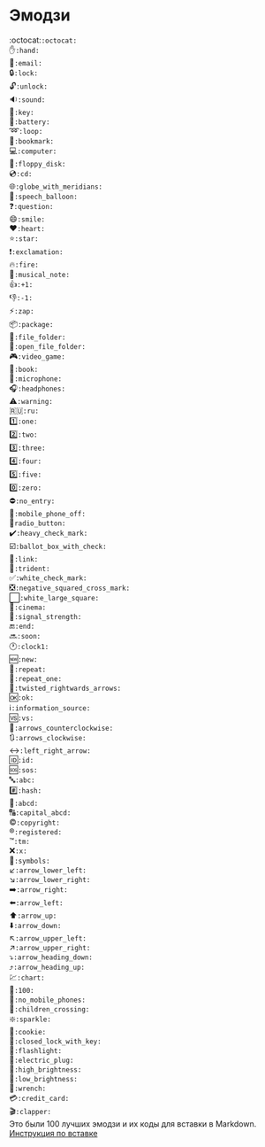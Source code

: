 # Эмодзи
:octocat:`:octocat:`  
:hand:`:hand:`  
:email:`:email:`  
:lock:`:lock:`  
:unlock:`:unlock:`  
:sound:`:sound:`  
:key:`:key:`  
:battery:`:battery:`  
:loop:`:loop:`  
:bookmark:`:bookmark:`  
:computer:`:computer:`  
:floppy_disk:`:floppy_disk:`  
:cd:`:cd:`  
:globe_with_meridians:`:globe_with_meridians:`  
:speech_balloon:`:speech_balloon:`  
:question:`:question:`  
:smile:`:smile:`  
:heart:`:heart:`  
:star:`:star:`  
:exclamation:`:exclamation:`  
:fire:`:fire:`  
:musical_note:`:musical_note:`  
:+1:`:+1:`  
:-1:`:-1:`  
:zap:`:zap:`  
:package:`:package:`  
:file_folder:`:file_folder:`  
:open_file_folder:`:open_file_folder:`  
:video_game:`:video_game:`  
:book:`:book:`  
:microphone:`:microphone:`  
:headphones:`:headphones:`  
:warning:`:warning:`  
:ru:`:ru:`  
:one:`:one:`  
:two:`:two:`  
:three:`:three:`  
:four:`:four:`  
:five:`:five:`  
:zero:`:zero:`  
:no_entry:`:no_entry:`  
:mobile_phone_off:`:mobile_phone_off:`  
:radio_button:`radio_button:`  
:heavy_check_mark:`:heavy_check_mark:`  
:ballot_box_with_check:`:ballot_box_with_check:`  
:link:`:link:`  
:trident:`:trident:`  
:white_check_mark:`:white_check_mark:`  
:negative_squared_cross_mark:`:negative_squared_cross_mark:	`  
:white_large_square:`:white_large_square:`  
:cinema:`:cinema:`  
:signal_strength:`:signal_strength:`  
:end:`:end:`  
:soon:`:soon:`  
:clock1:`:clock1:`  
:new:`:new:`  
:repeat:`:repeat:`  
:repeat_one:`:repeat_one:`  
:twisted_rightwards_arrows:`:twisted_rightwards_arrows:`  
:ok:`:ok:`  
:information_source:`:information_source:`  
:vs:`:vs:`  
:arrows_counterclockwise:`:arrows_counterclockwise:`  
:arrows_clockwise:`:arrows_clockwise:`  
:left_right_arrow:`:left_right_arrow:`  
:id:`:id:`  
:sos:`:sos:`  
:abc:`:abc:`  
:hash:`:hash:`  
:abcd:`:abcd:`  
:capital_abcd:`:capital_abcd:`  
:copyright:`:copyright:`  
:registered:`:registered:`  
:tm:`:tm:`  
:x:`:x:`  
:symbols:`:symbols:`  
:arrow_lower_left:`:arrow_lower_left:`  
:arrow_lower_right:`:arrow_lower_right:`  
:arrow_right:`:arrow_right:`  
:arrow_left:`:arrow_left:`  
:arrow_up:`:arrow_up:`  
:arrow_down:`:arrow_down:`  
:arrow_upper_left:`:arrow_upper_left:`  
:arrow_upper_right:`:arrow_upper_right:`  
:arrow_heading_down:`:arrow_heading_down:`  
:arrow_heading_up:`:arrow_heading_up:`  
:chart:`:chart:`  
:100:`:100:`  
:no_mobile_phones:`:no_mobile_phones:`  
:children_crossing:`:children_crossing:`  
:sparkle:`:sparkle:`  
:cookie:`:cookie:`  
:closed_lock_with_key:`:closed_lock_with_key:`  
:flashlight:`:flashlight:`  
:electric_plug:`:electric_plug:`  
:high_brightness:`:high_brightness:`  
:low_brightness:`:low_brightness:`  
:wrench:`:wrench:`  
:credit_card:`:credit_card:`  
:clapper:`:clapper:`  
Это были 100 лучших эмодзи и их коды для вставки в Markdown. [Инструкция по вставке](../main/README.md#эмодзи "Инструкция по вставке")
